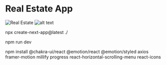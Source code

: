 # Real Estate App

![Real Estate](https://i.ibb.co/jTW4bFC/image.png)
![alt text](https://github.com/prasannanimbalkar/Real-Estate-App-Next.js/blob/master/disp.jpg?raw=true)



<!-- commands  -->

npx create-next-app@latest ./

npm run dev

npm install @chakra-ui/react @emotion/react @emotion/styled axios framer-motion millify progress react-horizontal-scrolling-menu react-icons


